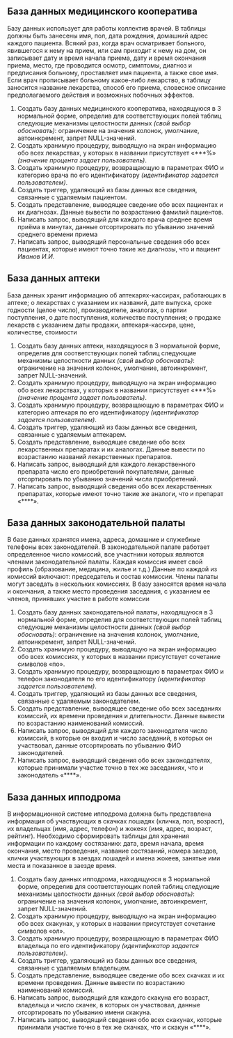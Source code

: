 
## **База данных медицинского кооператива**


Базу данных использует для работы коллектив врачей. В таблицы должны быть занесены имя, пол, дата рождения, домашний адрес каждого пациента. Всякий раз, когда врач осматривает больного, явившегося к нему на прием, или сам приходит к нему на дом, он записывает дату и время начала приема, дату и время окончания приема, место, где проводится осмотр, симптомы, диагноз и предписания больному, проставляет имя пациента, а также свое имя. Если врач прописывает больному какое-либо лекарство, в таблицу заносится название лекарства, способ его приема, словесное описание предполагаемого действия и возможных побочных эффектов.

1. Создать базу данных медицинского кооператива, находящуюся в 3 нормальной
    форме, определив для соответствующих полей таблиц следующие механизмы
    целостности данных *(свой выбор обосновать)*: ограничение на значения колонок,
    умолчание, автоинкремент, запрет NULL-значений.
2. Создать хранимую процедуру, выводящую на экран информацию обо всех
    лекарствах, у которых в названии присутствует «***%» *(значение процента задает
    пользователь)*.
3. Создать хранимую процедуру, возвращающую в параметрах ФИО и категорию
    врача по его идентификатору *(идентификатор задается пользователем)*.
4. Создать триггер, удаляющий из базы данных все сведения, связанные с
    удаляемым пациентом.
5. Создать представление, выводящее сведение обо всех пациентах и их диагнозах.
    Данные вывести по возрастанию фамилий пациентов.
6. Написать запрос, выводящий для каждого врача среднее время приёма в минутах,
    данные отсортировать по убыванию значений среднего времени приема
7. Написать запрос, выводящий персональные сведения обо всех пациентах,
    которые имеют точно такие же диагнозы, что и пациент *Иванов И.И.*

## **База данных аптеки**


База данных хранит информацию об аптекарях-кассирах, работающих в аптеке; о лекарствах с указанием их названий, дате выпуска, сроке годности (целое число), производителе, аналогах, о партии поступления, о дате поступления, количестве поступления; о продаже лекарств с указанием даты продажи, аптекаря-кассира, цене, количестве, стоимости

1. Создать базу данных аптеки, находящуюся в 3 нормальной форме, определив для
    соответствующих полей таблиц следующие механизмы целостности данных *(свой выбор
    обосновать)*: ограничение на значения колонок, умолчание, автоинкремент, запрет
    NULL-значений.
2. Создать хранимую процедуру, выводящую на экран информацию обо всех
    лекарствах, у которых в названии присутствует «***%» *(значение процента задает
    пользователь)*.
3. Создать хранимую процедуру, возвращающую в параметрах ФИО и категорию
    аптекаря по его идентификатору *(идентификатор задается пользователем)*.
4. Создать триггер, удаляющий из базы данных все сведения, связанные с
    удаляемым аптекарем.
5. Создать представление, выводящее сведение обо всех лекарственных препаратах
    и их аналогах. Данные вывести по возрастанию названий лекарственных препаратов.
6. Написать запрос, выводящий для каждого лекарственного препарата число его
    приобретений покупателями, данные отсортировать по убыванию значений числа
    приобретений.
7. Написать запрос, выводящий сведения обо всех лекарственных препаратах,
    которые имеют точно такие же аналоги, что и препарат «****».

## **База данных законодательной палаты**


В базе данных хранятся имена, адреса, домашние и служебные телефоны всех законодателей. В законодательной палате работает определенное число комиссий, все участники которых являются членами законодательной палаты. Каждая комиссия имеет свой профиль (образование, медицина, жилье и т.д.) Данные по каждой из комиссий включают: председатель и состав комиссии. Члены палаты могут заседать в нескольких комиссиях. В базу заносятся время начала и окончания, а также место проведения заседания, с указанием ее членов, принявших участие в работе комиссии

1. Создать базу данных законодательной палаты, находящуюся в 3 нормальной
    форме, определив для соответствующих полей таблиц следующие механизмы
    целостности данных *(свой выбор обосновать)*: ограничение на значения колонок,
    умолчание, автоинкремент, запрет NULL-значений.
2. Создать хранимую процедуру, выводящую на экран информацию обо всех
    комиссиях, у которых в названии присутствует сочетание символов «по».
3. Создать хранимую процедуру, возвращающую в параметрах ФИО и телефон
    законодателя по его идентификатору *(идентификатор задается пользователем)*.
4. Создать триггер, удаляющий из базы данных все сведения, связанные с
    удаляемым законодателем.
5. Создать представление, выводящее сведение обо всех заседаниях комиссий, их
    времени проведения и длительности. Данные вывести по возрастанию наименований
    комиссий.
6. Написать запрос, выводящий для каждого законодателя число комиссий, в
    которые он входил и число заседаний, в которых он участвовал, данные отсортировать
    по убыванию ФИО законодателей.
7. Написать запрос, выводящий сведения обо всех законодателях, которые
    принимали участие точно в тех же заседаниях, что и законодатель «****».

## **База данных ипподрома**


В информационной системе ипподрома должна быть представлена информация об участвующих в скачках лошадях (кличка, пол, возраст), их владельцах (имя, адрес, телефон) и жокеях (имя, адрес, возраст, рейтинг). Необходимо сформировать таблицы для хранения информации по каждому состязанию: дата, время начала, время окончания, место проведения, название состязаний, номера заездов, клички участвующих в заездах лошадей и имена жокеев, занятые ими места и показанное в заезде время.

1. Создать базу данных ипподрома, находящуюся в 3 нормальной форме, определив
    для соответствующих полей таблиц следующие механизмы целостности данных *(свой
    выбор обосновать)*: ограничение на значения колонок, умолчание, автоинкремент, запрет
    NULL-значений.
2. Создать хранимую процедуру, выводящую на экран информацию обо всех
    скакунах, у которых в названии присутствует сочетание символов «ол».
3. Создать хранимую процедуру, возвращающую в параметрах ФИО владельца по
    его идентификатору *(идентификатор задается пользователем)*.
4. Создать триггер, удаляющий из базы данных все сведения, связанные с
    удаляемым владельцем.
5. Создать представление, выводящее сведение обо всех скачках и их времени
    проведения. Данные вывести по возрастанию наименований комиссий.
6. Написать запрос, выводящий для каждого скакуна его возраст, владельца и число
    скачек, в которых он участвовал, данные отсортировать по убыванию имени скакуна.
7. Написать запрос, выводящий сведения обо всех скакунах, которые принимали
    участие точно в тех же скачках, что и скакун «****».
